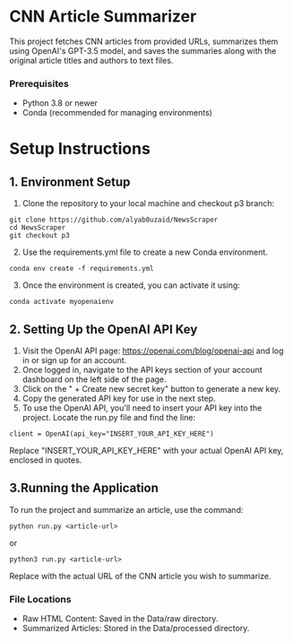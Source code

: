 
# CNN Article Summarizer
This project fetches CNN articles from provided URLs, summarizes them using OpenAI's GPT-3.5 model, and saves the summaries along with the original article titles and authors to text files.


### Prerequisites
- Python 3.8 or newer
- Conda (recommended for managing environments)


# Setup Instructions
## 1. Environment Setup
1. Clone the repository to your local machine and checkout p3 branch:
```console
git clone https://github.com/alyab0uzaid/NewsScraper
cd NewsScraper
git checkout p3
```
2. Use the requirements.yml file to create a new Conda environment.
```console
conda env create -f requirements.yml
```

3. Once the environment is created, you can activate it using:
```console
conda activate myopenaienv
```

## 2. Setting Up the OpenAI API Key
1. Visit the OpenAI API page: https://openai.com/blog/openai-api and log in or sign up for an account.
2. Once logged in, navigate to the API keys section of your account dashboard on the left side of the page.
3. Click on the " + Create new secret key" button to generate a new key.
4. Copy the generated API key for use in the next step.
5. To use the OpenAI API, you'll need to insert your API key into the project. Locate the run.py file and find the line:
```console
client = OpenAI(api_key="INSERT_YOUR_API_KEY_HERE")
```
Replace "INSERT_YOUR_API_KEY_HERE" with your actual OpenAI API key, enclosed in quotes.

## 3.Running the Application
To run the project and summarize an article, use the command:
```console
python run.py <article-url>
```
or
```console
python3 run.py <article-url>
```
Replace <article-url> with the actual URL of the CNN article you wish to summarize.

### File Locations
- Raw HTML Content: Saved in the Data/raw directory.
- Summarized Articles: Stored in the Data/processed directory.


